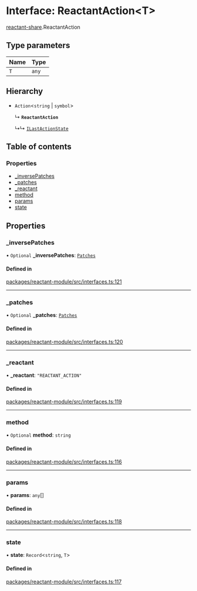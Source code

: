 # Interface: ReactantAction<T\>

[reactant-share](../modules/reactant_share.md).ReactantAction

## Type parameters

| Name | Type |
| :------ | :------ |
| `T` | `any` |

## Hierarchy

- `Action`<`string` \| `symbol`\>

  ↳ **`ReactantAction`**

  ↳↳ [`ILastActionState`](reactant_share.ILastActionState.md)

## Table of contents

### Properties

- [\_inversePatches](reactant_share.ReactantAction.md#_inversepatches)
- [\_patches](reactant_share.ReactantAction.md#_patches)
- [\_reactant](reactant_share.ReactantAction.md#_reactant)
- [method](reactant_share.ReactantAction.md#method)
- [params](reactant_share.ReactantAction.md#params)
- [state](reactant_share.ReactantAction.md#state)

## Properties

### \_inversePatches

• `Optional` **\_inversePatches**: [`Patches`](../modules/reactant_share.md#patches)

#### Defined in

[packages/reactant-module/src/interfaces.ts:121](https://github.com/unadlib/reactant/blob/f66dad8a/packages/reactant-module/src/interfaces.ts#L121)

___

### \_patches

• `Optional` **\_patches**: [`Patches`](../modules/reactant_share.md#patches)

#### Defined in

[packages/reactant-module/src/interfaces.ts:120](https://github.com/unadlib/reactant/blob/f66dad8a/packages/reactant-module/src/interfaces.ts#L120)

___

### \_reactant

• **\_reactant**: ``"REACTANT_ACTION"``

#### Defined in

[packages/reactant-module/src/interfaces.ts:119](https://github.com/unadlib/reactant/blob/f66dad8a/packages/reactant-module/src/interfaces.ts#L119)

___

### method

• `Optional` **method**: `string`

#### Defined in

[packages/reactant-module/src/interfaces.ts:116](https://github.com/unadlib/reactant/blob/f66dad8a/packages/reactant-module/src/interfaces.ts#L116)

___

### params

• **params**: `any`[]

#### Defined in

[packages/reactant-module/src/interfaces.ts:118](https://github.com/unadlib/reactant/blob/f66dad8a/packages/reactant-module/src/interfaces.ts#L118)

___

### state

• **state**: `Record`<`string`, `T`\>

#### Defined in

[packages/reactant-module/src/interfaces.ts:117](https://github.com/unadlib/reactant/blob/f66dad8a/packages/reactant-module/src/interfaces.ts#L117)
